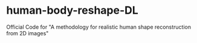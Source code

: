 # human-body-reshape-DL
Official Code for "A methodology for realistic human shape reconstruction from 2D images"
